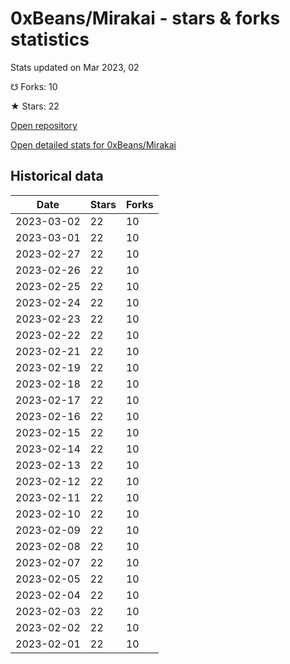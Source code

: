 # 0xBeans/Mirakai - stars & forks statistics

Stats updated on Mar 2023, 02

☋ Forks: 10

★ Stars: 22

[Open repository](https://github.com/0xBeans/Mirakai)

[Open detailed stats for 0xBeans/Mirakai](https://reviewgithub.com/rep/0xBeans/Mirakai)

## Historical data
| Date | Stars | Forks |
|------|-------|-------|
| 2023-03-02 | 22 | 10 | 
| 2023-03-01 | 22 | 10 | 
| 2023-02-27 | 22 | 10 | 
| 2023-02-26 | 22 | 10 | 
| 2023-02-25 | 22 | 10 | 
| 2023-02-24 | 22 | 10 | 
| 2023-02-23 | 22 | 10 | 
| 2023-02-22 | 22 | 10 | 
| 2023-02-21 | 22 | 10 | 
| 2023-02-19 | 22 | 10 | 
| 2023-02-18 | 22 | 10 | 
| 2023-02-17 | 22 | 10 | 
| 2023-02-16 | 22 | 10 | 
| 2023-02-15 | 22 | 10 | 
| 2023-02-14 | 22 | 10 | 
| 2023-02-13 | 22 | 10 | 
| 2023-02-12 | 22 | 10 | 
| 2023-02-11 | 22 | 10 | 
| 2023-02-10 | 22 | 10 | 
| 2023-02-09 | 22 | 10 | 
| 2023-02-08 | 22 | 10 | 
| 2023-02-07 | 22 | 10 | 
| 2023-02-05 | 22 | 10 | 
| 2023-02-04 | 22 | 10 | 
| 2023-02-03 | 22 | 10 | 
| 2023-02-02 | 22 | 10 | 
| 2023-02-01 | 22 | 10 | 

